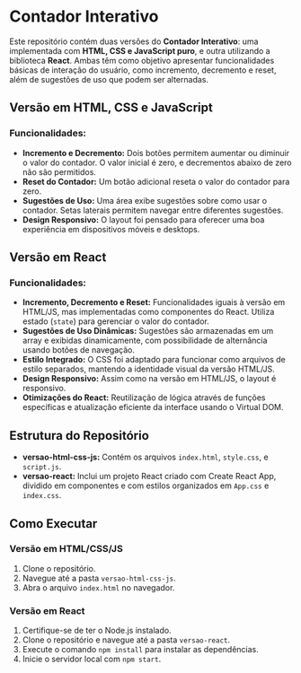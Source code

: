 <!DOCTYPE html>
<html lang="pt-br">
<head>
    <meta charset="UTF-8">
    <meta name="viewport" content="width=device-width, initial-scale=1.0">
</head>
<body>
<h1>Contador Interativo</h1>
<p>Este repositório contém duas versões do <strong>Contador Interativo</strong>: uma implementada com <strong>HTML, CSS e JavaScript puro</strong>, e outra utilizando a biblioteca <strong>React</strong>. Ambas têm como objetivo apresentar funcionalidades básicas de interação do usuário, como incremento, decremento e reset, além de sugestões de uso que podem ser alternadas.</p>

<div >
    <h2>Versão em HTML, CSS e JavaScript</h2>
    <h3>Funcionalidades:</h3>
    <ul>
        <li><strong>Incremento e Decremento:</strong> Dois botões permitem aumentar ou diminuir o valor do contador. O valor inicial é zero, e decrementos abaixo de zero não são permitidos.</li>
        <li><strong>Reset do Contador:</strong> Um botão adicional reseta o valor do contador para zero.</li>
        <li><strong>Sugestões de Uso:</strong> Uma área exibe sugestões sobre como usar o contador. Setas laterais permitem navegar entre diferentes sugestões.</li>
        <li><strong>Design Responsivo:</strong> O layout foi pensado para oferecer uma boa experiência em dispositivos móveis e desktops.</li>
    </ul>
</div>

<div>
    <h2>Versão em React</h2>
    <h3>Funcionalidades:</h3>
    <ul>
        <li><strong>Incremento, Decremento e Reset:</strong> Funcionalidades iguais à versão em HTML/JS, mas implementadas como componentes do React. Utiliza estado (<code>state</code>) para gerenciar o valor do contador.</li>
        <li><strong>Sugestões de Uso Dinâmicas:</strong> Sugestões são armazenadas em um array e exibidas dinamicamente, com possibilidade de alternância usando botões de navegação.</li>
        <li><strong>Estilo Integrado:</strong> O CSS foi adaptado para funcionar como arquivos de estilo separados, mantendo a identidade visual da versão HTML/JS.</li>
        <li><strong>Design Responsivo:</strong> Assim como na versão em HTML/JS, o layout é responsivo.</li>
        <li><strong>Otimizações do React:</strong> Reutilização de lógica através de funções específicas e atualização eficiente da interface usando o Virtual DOM.</li>
    </ul>
</div>

<div >
    <h2>Estrutura do Repositório</h2>
    <ul>
        <li><strong>versao-html-css-js:</strong> Contém os arquivos <code>index.html</code>, <code>style.css</code>, e <code>script.js</code>.</li>
        <li><strong>versao-react:</strong> Inclui um projeto React criado com Create React App, dividido em componentes e com estilos organizados em <code>App.css</code> e <code>index.css</code>.</li>
    </ul>
</div>

<div >
    <h2>Como Executar</h2>
    <h3>Versão em HTML/CSS/JS</h3>
    <ol>
        <li>Clone o repositório.</li>
        <li>Navegue até a pasta <code>versao-html-css-js</code>.</li>
        <li>Abra o arquivo <code>index.html</code> no navegador.</li>
    </ol>

<h3>Versão em React</h3>
<ol>
    <li>Certifique-se de ter o Node.js instalado.</li>
    <li>Clone o repositório e navegue até a pasta <code>versao-react</code>.</li>
    <li>Execute o comando <code>npm install</code> para instalar as dependências.</li>
    <li>Inicie o servidor local com <code>npm start</code>.</li>
</ol>

</div>
</body>
</html>
